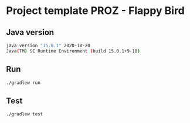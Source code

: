 # Project template PROZ - Flappy Bird

## Java version
```bash
java version "15.0.1" 2020-10-20
Java(TM) SE Runtime Environment (build 15.0.1+9-18)
```
## Run
```bash
./gradlew run
```

## Test

```bash
./gradlew test
```

